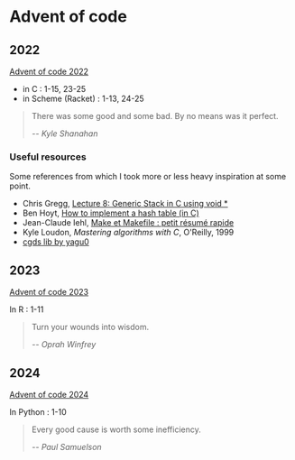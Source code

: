 # Advent of code

## 2022

[Advent of code 2022](https://adventofcode.com/2022)

- in C : 1-15, 23-25
- in Scheme (Racket) : 1-13, 24-25

> There was some good and some bad. By no means was it perfect.
>
> _-- Kyle Shanahan_

### Useful resources

Some references from which I took more or less heavy inspiration at some point.

- Chris Gregg, [Lecture 8: Generic Stack in C using void \*](https://youtu.be/vCwRbB7-igI)
- Ben Hoyt, [How to implement a hash table (in C)](https://benhoyt.com/writings/hash-table-in-c/)
- Jean-Claude Iehl, [Make et Makefile : petit résumé rapide](https://perso.univ-lyon1.fr/jean-claude.iehl/Public/educ/Makefile.html)
- Kyle Loudon, _Mastering algorithms with C_, O'Reilly, 1999
- [cgds lib by yagu0](https://github.com/yagu0/cgds/)

## 2023

[Advent of code 2023](https://adventofcode.com/2023)

In R : 1-11

> Turn your wounds into wisdom.
>
> _-- Oprah Winfrey_

## 2024

[Advent of code 2024](https://adventofcode.com/2024)

In Python : 1-10

> Every good cause is worth some inefficiency.
>
> _-- Paul Samuelson_
